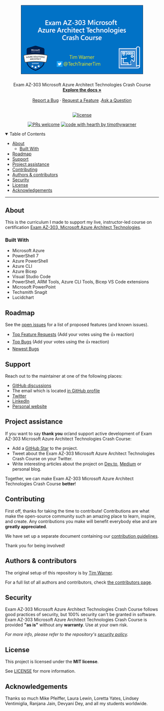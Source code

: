 <h1 align="center">
  <a href="https://github.com/timothywarner/az303">
    <!-- Please provide path to your logo here -->
    <img src="docs/images/az303-cover.png" alt="Logo" width="400" />
  </a>
</h1>

<div align="center">
  Exam AZ-303 Microsoft Azure Architect Technologies Crash Course
  <br />
  <a href="#about"><strong>Explore the docs »</strong></a>
  <br />
  <br />
  <a href="https://github.com/timothywarner/az303/issues/new?assignees=&labels=bug&template=01_BUG_REPORT.md&title=bug%3A+">Report a Bug</a>
  ·
  <a href="https://github.com/timothywarner/az303/issues/new?assignees=&labels=enhancement&template=02_FEATURE_REQUEST.md&title=feat%3A+">Request a Feature</a>
  .<a href="https://github.com/timothywarner/az303/discussions">Ask a Question</a>
</div>

<div align="center">
<br />

[![license](https://img.shields.io/github/license/timothywarner/az303.svg?style=flat-square)](LICENSE)

[![PRs welcome](https://img.shields.io/badge/PRs-welcome-ff69b4.svg?style=flat-square)](https://github.com/timothywarner/az303/issues?q=is%3Aissue+is%3Aopen+label%3A%22help+wanted%22)
[![code with hearth by timothywarner](https://img.shields.io/badge/%3C%2F%3E%20with%20%E2%99%A5%20by-timothywarner-ff1414.svg?style=flat-square)](https://github.com/timothywarner)

</div>

<details open="open">
<summary>Table of Contents</summary>

- [About](#about)
  - [Built With](#built-with)
- [Roadmap](#roadmap)
- [Support](#support)
- [Project assistance](#project-assistance)
- [Contributing](#contributing)
- [Authors & contributors](#authors--contributors)
- [Security](#security)
- [License](#license)
- [Acknowledgements](#acknowledgements)

</details>

---

## About

This is the curriculum I made to support my live, instructor-led course on certification [Exam AZ-303, Microsoft Azure Architect Technologies](https://docs.microsoft.com/en-us/learn/certifications/exams/az-303).

### Built With

- Microsoft Azure
- PowerShell 7
- Azure PowerShell
- Azure CLI
- Azure Bicep
- Visual Studio Code
- PowerShell, ARM Tools, Azure CLI Tools, Bicep VS Code extensions
- Microsoft PowerPoint
- Techsmith Snagit
- Lucidchart

## Roadmap

See the [open issues](https://github.com/timothywarner/az303/issues) for a list of proposed features (and known issues).

- [Top Feature Requests](https://github.com/timothywarner/az303/issues?q=label%3Aenhancement+is%3Aopen+sort%3Areactions-%2B1-desc) (Add your votes using the 👍 reaction)
- [Top Bugs](https://github.com/timothywarner/az303/issues?q=is%3Aissue+is%3Aopen+label%3Abug+sort%3Areactions-%2B1-desc) (Add your votes using the 👍 reaction)
- [Newest Bugs](https://github.com/timothywarner/az303/issues?q=is%3Aopen+is%3Aissue+label%3Abug)

## Support


Reach out to the maintainer at one of the following places:

- [GitHub discussions](https://github.com/timothywarner/az303/discussions)
- The email which is located [in GitHub profile](https://github.com/timothywarner)
- [Twitter](http://twitter.com/techtrainertim)
- [LinkedIn](https://www.linkedin.com/in/timothywarner)
- [Personal website](https://techtrainertim.com/)

## Project assistance

If you want to say **thank you** or/and support active development of Exam AZ-303 Microsoft Azure Architect Technologies Crash Course:

- Add a [GitHub Star](https://github.com/timothywarner/az303) to the project.
- Tweet about the Exam AZ-303 Microsoft Azure Architect Technologies Crash Course on your Twitter.
- Write interesting articles about the project on [Dev.to](https://dev.to/), [Medium](https://medium.com/) or personal blog.

Together, we can make Exam AZ-303 Microsoft Azure Architect Technologies Crash Course **better**!

## Contributing

First off, thanks for taking the time to contribute! Contributions are what make the open-source community such an amazing place to learn, inspire, and create. Any contributions you make will benefit everybody else and are **greatly appreciated**.

We have set up a separate document containing our [contribution guidelines](docs/CONTRIBUTING.md).

Thank you for being involved!

## Authors & contributors

The original setup of this repository is by [Tim Warner](https://github.com/timothywarner).

For a full list of all authors and contributors, check [the contributors page](https://github.com/timothywarner/az303/contributors).

## Security

Exam AZ-303 Microsoft Azure Architect Technologies Crash Course follows good practices of security, but 100% security can't be granted in software.
Exam AZ-303 Microsoft Azure Architect Technologies Crash Course is provided **"as is"** without any **warranty**. Use at your own risk.

_For more info, please refer to the repository's [security policy](docs/SECURITY.md)._

## License

This project is licensed under the **MIT license**.

See [LICENSE](LICENSE) for more information.

## Acknowledgements

Thanks so much Mike Pfeiffer, Laura Lewin, Loretta Yates, Lindsey Ventimiglia, Ranjana Jain, Devyani Dey, and all my students worldwide.
